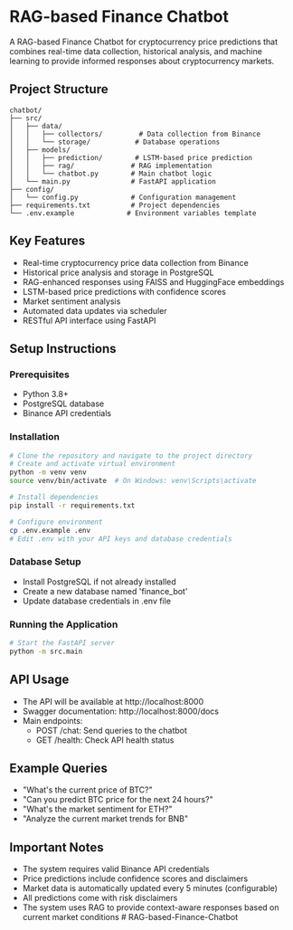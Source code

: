 # RAG-based Finance Chatbot

A RAG-based Finance Chatbot for cryptocurrency price predictions that combines real-time data collection, historical analysis, and machine learning to provide informed responses about cryptocurrency markets.

## Project Structure

```
chatbot/
├── src/
│   ├── data/
│   │   ├── collectors/         # Data collection from Binance
│   │   └── storage/           # Database operations
│   ├── models/
│   │   ├── prediction/        # LSTM-based price prediction
│   │   ├── rag/              # RAG implementation
│   │   └── chatbot.py        # Main chatbot logic
│   └── main.py               # FastAPI application
├── config/
│   └── config.py             # Configuration management
├── requirements.txt          # Project dependencies
└── .env.example             # Environment variables template
```

## Key Features

- Real-time cryptocurrency price data collection from Binance
- Historical price analysis and storage in PostgreSQL
- RAG-enhanced responses using FAISS and HuggingFace embeddings
- LSTM-based price predictions with confidence scores
- Market sentiment analysis
- Automated data updates via scheduler
- RESTful API interface using FastAPI

## Setup Instructions

### Prerequisites

- Python 3.8+
- PostgreSQL database
- Binance API credentials

### Installation

```bash
# Clone the repository and navigate to the project directory
# Create and activate virtual environment
python -m venv venv
source venv/bin/activate  # On Windows: venv\Scripts\activate

# Install dependencies
pip install -r requirements.txt

# Configure environment
cp .env.example .env
# Edit .env with your API keys and database credentials
```

### Database Setup

- Install PostgreSQL if not already installed
- Create a new database named 'finance_bot'
- Update database credentials in .env file

### Running the Application

```bash
# Start the FastAPI server
python -m src.main
```

## API Usage

- The API will be available at http://localhost:8000
- Swagger documentation: http://localhost:8000/docs
- Main endpoints:
  - POST /chat: Send queries to the chatbot
  - GET /health: Check API health status

## Example Queries

- "What's the current price of BTC?"
- "Can you predict BTC price for the next 24 hours?"
- "What's the market sentiment for ETH?"
- "Analyze the current market trends for BNB"

## Important Notes

- The system requires valid Binance API credentials
- Price predictions include confidence scores and disclaimers
- Market data is automatically updated every 5 minutes (configurable)
- All predictions come with risk disclaimers
- The system uses RAG to provide context-aware responses based on current market conditions
#   R A G - b a s e d - F i n a n c e - C h a t b o t  
 